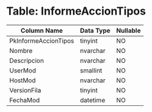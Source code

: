 # Table: InformeAccionTipos

| Column Name | Data Type | Nullable |
|-------------|-----------|----------|
| PkInformeAccionTipos | tinyint | NO |
| Nombre | nvarchar | NO |
| Descripcion | nvarchar | NO |
| UserMod | smallint | NO |
| HostMod | nvarchar | NO |
| VersionFila | tinyint | NO |
| FechaMod | datetime | NO |
